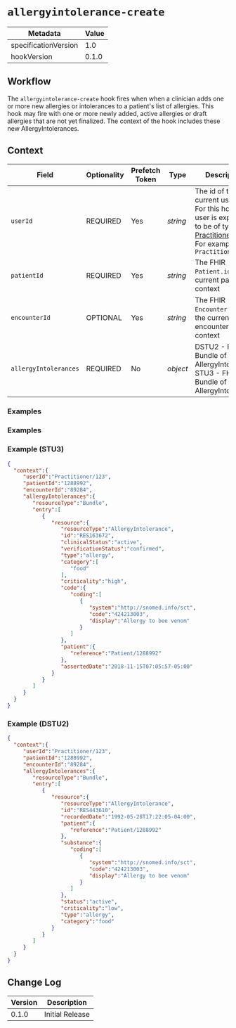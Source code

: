 # `allergyintolerance-create`

| Metadata | Value
| ---- | ----
| specificationVersion | 1.0
| hookVersion | 0.1.0

## Workflow

The `allergyintolerance-create` hook fires when when a clinician adds one or more new allergies or intolerances to a patient's list of allergies. 
This hook may fire with one or more newly added, active allergies or draft allergies that are not yet finalized. 
The context of the hook includes these new AllergyIntolerances.

## Context

Field | Optionality | Prefetch Token | Type | Description
----- | -------- | ---- | ---- | ----
`userId` | REQUIRED | Yes | *string* | The id of the current user.<br />For this hook, the user is expected to be of type [Practitioner](https://www.hl7.org/fhir/practitioner.html).<br />For example, `Practitioner/123`
`patientId` | REQUIRED | Yes | *string* |  The FHIR `Patient.id` of the current patient in context
`encounterId` | OPTIONAL | Yes | *string* |  The FHIR `Encounter.id` of the current encounter in context
`allergyIntolerances` | REQUIRED | No | *object* | DSTU2 - FHIR Bundle of AllergyIntolerance<br/> STU3 - FHIR Bundle of AllergyIntolerance


### Examples

### Examples
 ### Example (STU3)
 ```json
{
   "context":{
      "userId":"Practitioner/123",
      "patientId":"1288992",
      "encounterId":"89284",
      "allergyIntolerances":{
         "resourceType":"Bundle",
         "entry":[
            {
               "resource":{
                  "resourceType":"AllergyIntolerance",
                  "id":"RES163672",
                  "clinicalStatus":"active",
                  "verificationStatus":"confirmed",
                  "type":"allergy",
                  "category":[
                     "food"
                  ],
                  "criticality":"high",
                  "code":{
                     "coding":[
                        {
                           "system":"http://snomed.info/sct",
                           "code":"424213003",
                           "display":"Allergy to bee venom"
                        }
                     ]
                  },
                  "patient":{
                     "reference":"Patient/1288992"
                  },
                  "assertedDate":"2018-11-15T07:05:57-05:00"
               }
            }
         ]
      }
   }
}
```

 ### Example (DSTU2)
 ```json
{
   "context":{
      "userId":"Practitioner/123",
      "patientId":"1288992",
      "encounterId":"89284",
      "allergyIntolerances":{
         "resourceType":"Bundle",
         "entry":[
            {
               "resource":{
                  "resourceType":"AllergyIntolerance",
                  "id":"RES443610",
                  "recordedDate":"1992-05-28T17:22:05-04:00",
                  "patient":{
                     "reference":"Patient/1288992"
                  },
                  "substance":{
                     "coding":[
                        {
                           "system":"http://snomed.info/sct",
                           "code":"424213003",
                           "display":"Allergy to bee venom"
                        }
                     ]
                  },
                  "status":"active",
                  "criticality":"low",
                  "type":"allergy",
                  "category":"food"
               }
            }
         ]
      }
   }
}
```

## Change Log

Version | Description
---- | ----
0.1.0 | Initial Release
